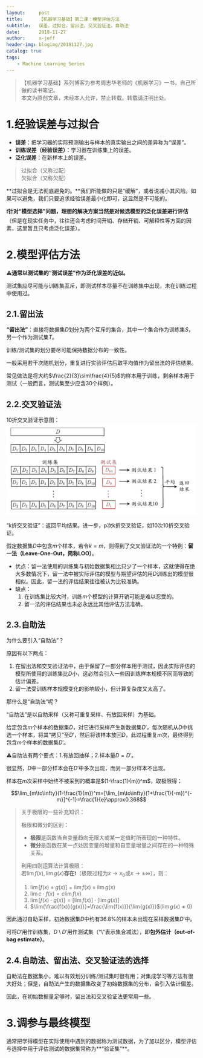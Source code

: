 ```yaml
---
layout:     post
title:      【机器学习基础】第二课：模型评估方法
subtitle:   误差，过拟合，留出法，交叉验证法，自助法
date:       2018-11-27
author:     x-jeff
header-img: blogimg/20181127.jpg
catalog: true
tags:
    - Machine Learning Series
---
```

>【机器学习基础】系列博客为参考周志华老师的《机器学习》一书，自己所做的读书笔记。  
>本文为原创文章，未经本人允许，禁止转载。转载请注明出处。

# 1.经验误差与过拟合

* **误差**：把学习器的实际预测输出与样本的真实输出之间的差异称为“误差”。
* **训练误差（经验误差）**：学习器在训练集上的误差。
* **泛化误差**：在新样本上的误差。

>过拟合（又称过配）  
>欠拟合（又称欠配）

**过拟合是无法彻底避免的。**我们所能做的只是“缓解”，或者说减小其风险。如果可以避免，我们只要追求经验误差最小化即可，这显然是不可能的。

❗️**针对“模型选择”问题，理想的解决方案当然是对候选模型的泛化误差进行评估**（但是在现实任务中，往往还会考虑时间开销、存储开销、可解释性等方面的因素，这里暂且只考虑泛化误差）。

# 2.模型评估方法

⚠️**通常以测试集的“测试误差”作为泛化误差的近似。**

测试集应尽可能与训练集互斥，即测试样本尽量不在训练集中出现，未在训练过程中使用过。

## 2.1.留出法

**“留出法”**：直接将数据集*D*划分为两个互斥的集合，其中一个集合作为训练集*S*，另一个作为测试集*T*。

训练/测试集的划分要尽可能保持数据分布的一致性。

一般采用若干次随机划分，重复进行实验评估后取平均值作为留出法的评估结果。

常见做法是将大约$\frac{2}{3}\sim\frac{4}{5}$的样本用于训练，剩余样本用于测试（一般而言，测试集至少应含30个样例）。

## 2.2.交叉验证法
10折交叉验证示意图：
![10折交叉验证](https://github.com/x-jeff/BlogImage/raw/master/MachineLearningSeries/Lesson2/2x1.jpg)

“k折交叉验证”：返回平均结果。进一步，p次k折交叉验证，如10次10折交叉验证。

假定数据集*D*中包含*m*个样本，若令$k=m$，则得到了交叉验证法的一个特例：**留一法（Leave-One-Out，简称LOO）**。

* 优点：留一法使用的训练集与初始数据集相比只少了一个样本，这就使得在绝大多数情况下，留一法中被实际评估的模型与期望评估的用*D*训练出的模型很相似。因此，留一法的评估结果往往被认为比较准确。
* 缺点：
	1. 在训练集比较大时，训练*m*个模型的计算开销可能是难以忍受的。
	2. 留一法的评估结果也未必永远比其他评估方法准确。

## 2.3.自助法
为什么要引入“自助法”？

原因有以下两点：

1. 在留出法和交叉验证法中，由于保留了一部分样本用于测试，因此实际评估的模型所使用的训练集比*D*小，这必然会引入一些因训练样本规模不同而导致的估计偏差。
2. 留一法受训练样本规模变化的影响较小，但计算复杂度又太高了。

那什么是“自助法”呢？

“自助法”是以自助采样（又称可重复采样、有放回采样）为基础。

给定包含*m*个样本的数据集*D*，对它进行采样产生新数据集$D'$，每次随机从*D*中挑选一个样本，将其“拷贝”至$D'$，然后将该样本放回*D*，此过程重复*m*次，最终得到包含*m*个样本的数据集$D'$。

⚠️自助法有两个要点：1.有放回抽样；2.样本量$D=D'$。

很显然，*D*中一部分样本会在$D'$中多次出现，而另一部分样本不出现。

样本在*m*次采样中始终不被采到的概率是$(1-\frac{1}{m})^m$，取极限得：

$$\lim_{m\to\infty}(1-\frac{1}{m})^m=[\lim_{m\to\infty}(1+\frac{1}{-m})^{-m}]^{-1}=\frac{1}{e}\approx0.368$$

>关于极限的一些补充知识：
>
>极限和微分的区别：
>
>* **极限**是函数当自变量趋向无限大或某一定值时所表现的一种特性。
>* **微分**是函数在某一点处因变量的增量和自变量增量之间存在的一种特殊关系。
>
>利用四则运算法计算极限：  
>若$\lim{f(x)},\lim{g(x)}$**存在**❗️（极限过程为$x\to x_0$或$x\to \pm \infty$），则：
>
>1. $\lim[f(x)\pm g(x)]=\lim{f(x)}\pm\lim{g(x)}$
>2. $\lim{c\cdot f(x)}=c\lim{f(x)}$
>3. $\lim[f(x)\cdot g(x)]=[\lim{f(x)}]\cdot [\lim{g(x)}]$
>4. $\lim{\frac{f(x)}{g(x)}}=\frac{\lim{f(x)}}{\lim{g(x)}}$($\lim{g(x)}\neq 0$)

因此通过自助采样，初始数据集*D*中约有36.8%的样本未出现在采样数据集$D'$中。

可将$D'$用作训练集，$D\setminus D'$用作测试集（“$\setminus$”表示集合减法），即**包外估计（out-of-bag estimate）**。

## 2.4.自助法、留出法、交叉验证法的选择
自助法在数据集小，难以有效划分训练/测试集时很有用；对集成学习等方法有很大好处；但是，自助法产生的数据集改变了初始数据集的分布，会引入估计偏差。

因此，在初始数据量足够时，留出法和交叉验证法更常用一些。

# 3.调参与最终模型
通常把学得模型在实际使用中遇到的数据称为测试数据，为了加以区分，模型评估与选择中用于评估测试的数据集常称为**“验证集”**。